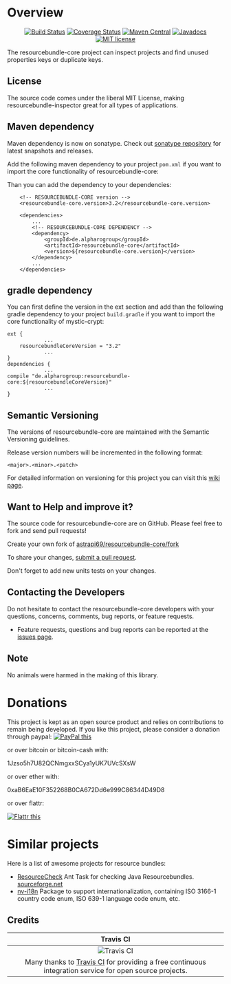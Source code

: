 # Overview

<div align="center">

[![Build Status](https://travis-ci.org/astrapi69/resourcebundle-core.svg?branch=develop)](https://travis-ci.org/astrapi69/resourcebundle-core)
[![Coverage Status](https://coveralls.io/repos/github/astrapi69/resourcebundle-core/badge.svg?branch=develop)](https://coveralls.io/github/astrapi69/resourcebundle-core?branch=develop)
[![Maven Central](https://maven-badges.herokuapp.com/maven-central/de.alpharogroup/resourcebundle-core/badge.svg)](https://maven-badges.herokuapp.com/maven-central/de.alpharogroup/resourcebundle-core)
[![Javadocs](http://www.javadoc.io/badge/de.alpharogroup/resourcebundle-inspector.svg)](http://www.javadoc.io/doc/de.alpharogroup/resourcebundle-inspector)
[![MIT license](http://img.shields.io/badge/license-MIT-brightgreen.svg?style=flat)](http://opensource.org/licenses/MIT)

</div>

The resourcebundle-core project can inspect projects and find unused properties keys or duplicate keys.
		
## License

The source code comes under the liberal MIT License, making resourcebundle-inspector great for all types of applications.

## Maven dependency

Maven dependency is now on sonatype.
Check out [sonatype repository](https://oss.sonatype.org/#nexus-search;quick~resourcebundle-inspector) for latest snapshots and releases.

Add the following maven dependency to your project `pom.xml` if you want to import the core functionality of resourcebundle-core:

Than you can add the dependency to your dependencies:

		<!-- RESOURCEBUNDLE-CORE version -->
		<resourcebundle-core.version>3.2</resourcebundle-core.version>
		
		<dependencies>
			...
		    <!-- RESOURCEBUNDLE-CORE DEPENDENCY -->
			<dependency>
				<groupId>de.alpharogroup</groupId>
				<artifactId>resourcebundle-core</artifactId>
				<version>${resourcebundle-core.version}</version>
			</dependency>
			...
		</dependencies>	
			
## gradle dependency

You can first define the version in the ext section and add than the following gradle dependency to your project `build.gradle` if you want to import the core functionality of mystic-crypt:

```
ext {
			...
    resourcebundleCoreVersion = "3.2"
			...
}
dependencies {
			...
compile "de.alpharogroup:resourcebundle-core:${resourcebundleCoreVersion}"
			...
}
```


## Semantic Versioning

The versions of resourcebundle-core are maintained with the Semantic Versioning guidelines.

Release version numbers will be incremented in the following format:

`<major>.<minor>.<patch>`

For detailed information on versioning for this project you can visit this [wiki page](https://github.com/lightblueseas/mvn-parent-projects/wiki/Semantic-Versioning).

## Want to Help and improve it? ###

The source code for resourcebundle-core are on GitHub. Please feel free to fork and send pull requests!

Create your own fork of [astrapi69/resourcebundle-core/fork](https://github.com/astrapi69/resourcebundle-core/fork)

To share your changes, [submit a pull request](https://github.com/astrapi69/resourcebundle-core/pull/new/develop).

Don't forget to add new units tests on your changes.

## Contacting the Developers

Do not hesitate to contact the resourcebundle-core developers with your questions, concerns, comments, bug reports, or feature requests.
- Feature requests, questions and bug reports can be reported at the [issues page](https://github.com/astrapi69/resourcebundle-core/issues).

## Note

No animals were harmed in the making of this library.

# Donations

This project is kept as an open source product and relies on contributions to remain being developed. 
If you like this project, please consider a donation through paypal: <a href="https://www.paypal.com/cgi-bin/webscr?cmd=_donations&business=GUGLK2W5PX29G&lc=GB&item_name=Open%2dsource%20developer&no_note=0&cn=Notice&no_shipping=1&currency_code=EUR&bn=PP%2dDonationsBF%3abtn_donateCC_LG%2egif%3aNonHostedGuest" target="_blank">
<img src="https://www.paypalobjects.com/en_US/GB/i/btn/btn_donateCC_LG.gif" alt="PayPal this" title="PayPal – The safer, easier way to pay online!" border="0" />
</a>

or over bitcoin or bitcoin-cash with:

1Jzso5h7U82QCNmgxxSCya1yUK7UVcSXsW

or over ether with:

0xaB6EaE10F352268B0CA672Dd6e999C86344D49D8

or over flattr:
  
<a href="http://flattr.com/thing/4180911/astrapi69resourcebundle-inspector-on-GitHub" target="_blank">
<img src="http://api.flattr.com/button/flattr-badge-large.png" alt="Flattr this" title="Flattr this" border="0" />
</a>

# Similar projects

Here is a list of awesome projects for resource bundles:

* [ResourceCheck](http://rscbundlecheck.sourceforge.net/) Ant Task for checking Java Resourcebundles. [sourceforge.net](https://sourceforge.net/projects/rscbundlecheck/)
* [nv-i18n](https://github.com/TakahikoKawasaki/nv-i18n) Package to support internationalization, containing ISO 3166-1 country code enum, ISO 639-1 language code enum, etc.

## Credits

|Travis CI|
|:-:|
|![Travis CI](https://travis-ci.com/images/logos/TravisCI-Full-Color.png)|
|Many thanks to [Travis CI](https://travis-ci.org) for providing a free continuous integration service for open source projects.|

